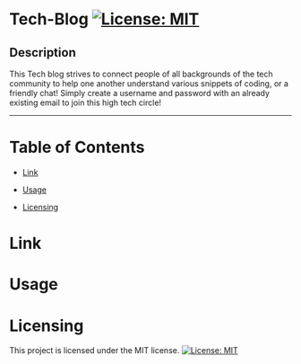 # Tech-Blog               [![License: MIT](https://img.shields.io/badge/License-MIT-yellow.svg)](https://opensource.org/licenses/MIT)

## Description
This Tech blog strives to connect people of all backgrounds of the tech community to help one another understand various snippets of coding, or a friendly chat! Simply create a username and password with an already existing email to join this high tech circle!

---
  # Table of Contents
  * [Link](#link)

  * [Usage](#usage)

  * [Licensing](#licensing)

  # Link


  # Usage
 
    
  # Licensing 
  This project is licensed under the MIT license.
[![License: MIT](https://img.shields.io/badge/License-MIT-yellow.svg)](https://opensource.org/licenses/MIT)
